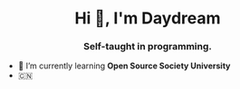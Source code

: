 <h1 align="center">Hi 👋, I'm Daydream</h1>
<h3 align="center">Self-taught in programming.</h3>

- 🌱 I’m currently learning **Open Source Society University**
- 🇨🇳

<p align="left">
</p>
